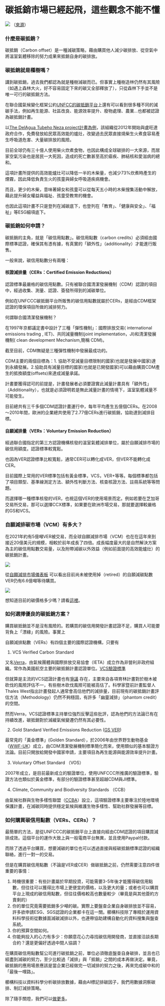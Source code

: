 # 碳抵銷市場已經起飛，這些觀念不能不懂

![](../005-Files/Pasted%20image%2020221217143855.png)
（[來源](https://carboncredits.com/the-carbon-credit-lifecycle/)）

### 什麼是碳抵銷？

碳抵銷（Carbon offset）是一種減碳策略，藉由購買他人減少碳排放、從空氣中將溫室氣體移除的努力成果來抵銷自身的碳排放。

### 碳抵銷就是種樹嗎？

講到碳抵銷，過去我們都認為就是種樹減碳而已。但事實上種樹造林仍然有其風險（如遇上森林大火，好不容易固定下來的碳又全部釋放了），只從森林下手並不是唯一可行的碳抵銷方法。

在聯合國氣候變化框架公約[UNFCC的碳抵銷平台](https://offset.climateneutralnow.org/AllProjects)上還有可以看到很多種不同的減碳手法，例如再生能源、社區改良、能源效率提升、廢物處理、農業...也都被認證為碳抵銷計畫。



以[The DelAgua Tubeho Neza project計畫為例](https://offset.climateneutralnow.org/delagua-public-health-program-in-eastern-africa-9626-?searchResultsLink=%2FAllProjects)，該組織從2012年開始與盧旺達政府合作，免費發放給民眾高效能的爐灶，改變過去民眾直接燒柴生火煮食容易產生呼吸道危害、大量碳排放的風險。

目前全球仍有三十億人使用柴火炊煮食物，也因此構成全球碳排的一大來源，而居家空氣污染也是居民一大死因，造成的死亡數甚至高於瘧疾、肺結核和愛滋病的總和。

這項計畫所提供的高效能爐灶可以降低一半的木柴量，也減少73%炊煮時產生的煙霧，因此降低負責生火的孩童與婦女呼吸道疾病機會。

而且，更少的木柴，意味著婦女和孩童可以從每天五小時的木柴搜集活動中解放，藉此提升婦女權益與福祉、孩童受教育的機會。

也因此這項計畫不只是登列在減碳底下，也登列在「教育」、「健康與安全」、「福祉」等ESG細項底下。


### 碳抵銷如何申請？

碳抵銷的主角，就是「碳信用點數」。碳信用點數（carbon credits）必須經由國際標準認證，確保其有憑有據，有真實的「額外性」（additionality）才能進行販售。

一般來說，碳信用點數分有兩種：

#### 核證減排量（CERs：Certified Emission Reductions）

認證標準最嚴格的碳信用點數。只有被聯合國清潔發展機制（CDM）認證的項目中，經過收集、測量、認證、簽發所得到的減碳單位。

例如在UNFCCC碳抵銷平台所販售的碳信用點數就屬於CERs，是經由CDM框架認證的環保項目所做的減排努力。

何謂聯合國清潔發展機制？

在1997年京都議定書中設計了三種「彈性機制」：國際排放交易( international emissions trading , IET)、共同減量機制(joint implementation，JI)和清潔發展機制( clean development Mechanism,簡稱 CDM)。

截至目前，CDM無疑是三種彈性機制中發展最成功的。

CDM主要的兩個目標為：1. 協助不受減量目標限制的國家(也就是發展中國家)達到永續發展。2.協助具有減量目標的國家(也就是已開發國家)可以藉由購買CDM產生的抵換額度(offsets)來達成減量承諾。

計畫要獲得認可的前提是，計畫發展者必須要證實此減量計畫具有「額外性」（Additionality），也就是必須證明若是無此減量計畫的情境下，溫室氣體減量不可能發生。

目前總共有三千多個CDM認證計畫運行中，每年平均產生五億個CERs。在2008～2010年間，歐洲的企業總共使用了2.77億CERs進行碳抵銷，協助達到減排目標。
   
#### 自願減排量（VERs：Voluntary Emission Reduction）

經過聯合國指定的第三方認證機構核發的溫室氣體減排單位，屬於自願減排市場的碳信用額度。認證標準較寬鬆。

也因為VER認證標準比較寬鬆，通常CER可以轉化成VER，但VER不能轉化成CER。

目前國際上常用的VER標準包括有黃金標準，VCS，VER+等等。每個標準都包括了項目類型、基準線測定方法、額外性判斷方法、核查核證方法、註冊系統等等問題。

而選擇哪一種標準核發的VER，也視這個VER的使用場景而定。例如若要在芝加哥交易所交易，那可以選擇CCX標準，如果要在歐洲市場交易，那就要選擇較嚴格的GS和VCS。

### 自願減排碳市場（VCM）有多大？

在2021年約有5億噸VER被交易，而全球自願減排市場（VCM）也在在這年來到接近20億美元的規模，相較於前年成長了四倍。成長幅度最大的是自然解決方案為主的碳信用點數交易量，以及附帶減碳以外效益（例如前面提的高效能爐灶）的碳抵銷計畫。

![](../005-Files/Pasted%20image%2020221217145412.png)

從[自願減排市場儀表板](https://app.powerbi.com/view?r=eyJrIjoiNGI5ZDY1ZWUtZGU0NS00MWRmLWFkNjQtMTUyYTMxMTVjYWQyIiwidCI6IjUzYTRjNzZkLWI2MjUtNGFhNi1hMTAzLWQ0M2MyYzIxYTMxMiIsImMiOjl9&pageName=ReportSection68c2510fa4171bdf82a9) 可以看出目前尚未被使用掉（retired）的自願減碳點數VER仍有6.6億噸等待購買。

![](../005-Files/截圖%202022-12-17%20下午2.35.42.png)

想知道目前的碳價格多少嗎？請看[這裡](https://carboncredits.com/carbon-prices-today/)。

### 如何選擇優良的碳抵銷方案？

購買碳抵銷並不是沒有風險的。若購買的碳信用開發計畫認證不足，購買人可能要背負上「漂綠」的風險。事實上

自願減排點數（VERs）有四個主要的國際認證機構，只要有

1. VCS Verified Carbon Standard

又名[Verra](https://verra.org/)，由氣候團體與國際排放交易協會（IETA）成立作為非營利非政府組織。常作為美國航空主要的碳抵銷計畫認證單位。[VCS驗證標準](https://verra.org/wp-content/uploads/VCS-Standard_v4.3.pdf) 

但就算是主流的VCS認證計畫也有[爭議](https://www.theguardian.com/environment/2021/may/04/carbon-offsets-used-by-major-airlines-based-on-flawed-system-warn-experts) 存在，主要來自各項育林計畫對於樹木被砍伐的風險評估不一，有些樹木砍伐風險可能被高估了。科學家暨前計畫監督人Thales West指出計畫發起人通常會高估他們的減排量，目前現有的碳抵銷計畫評估方法（Methodology）仍然不夠穩固，有許多「幽靈減排」（phantom credit）的空間。

然而Verra，VCS認證標準主持單位強烈反擊這些批評，認為他們的方法論已有在持續改進，碳抵銷對於減緩氣候變遷仍然有其必要性。

2. Gold Standard Verified Emissions Reduction ([GS VER](https://www.carbonfootprint.com/offsetprojects.html))

最常見的「黃金標準」(Golden Standard），於2006年由世界野生動物基金（[WWF-UK](https://www.facebook.com/WWFUnitedKingdom/)）成立，由CDM清潔發展機制標準簡化而來，使用類似的基本驗證方法論。目前只開放給開發中國家申請，主要項目為再生能源與能源效率提升計畫。

3. Voluntary Offset Standard （VOS）

2007年成立，是目前最新成立的驗證單位，使用UNFCCC所推廣的驗證標準，驗證方法也類似於黃金標準，有部分的驗證標準甚至超越CDM與JI標準。

4. Climate, Community and Biodiversity Standards （CCB）

由氣候社群與生物多樣性聯盟（[CCBA](https://www.climate-standards.org/)）設立，這項驗證標準主要專注於陸地環境保護計畫，在減碳同時提供穩定氣候與維護生物多樣性、幫助社群發展等目標。

### 如何購買碳信用點數（VERs、CERs）？

最簡單的方法，是從UNFCCC的碳抵銷平台上直接向經由CDM認證的項目購買減排成效。這個平台的運作大致上與一般電商平台無異，並且使用Paypal付款。

而除了透過平台購買，想要減碳的單位也可以透過直接與經碳抵銷標準認證的組織聯絡，進行一對一的交易。

但是在購買碳信用點數（不論是VER或CER）做碳抵銷之前，仍然需要注意四件很重要的事情：

1. 時機很重要：有些計畫屬於早期投資，可能需要3-5年後才能獲得碳信用點數，但往往可以獲得比市場上更便宜的價格，以及更大的量；或者也可以購買平台上現成的碳信用點數，但往往價格較高也數量較少（畢竟是與其他簽約方賣剩的）
2. 你的單位究竟需要抵銷多少噸的碳。實際上要盤查企業自身碳排放並不容易，許多欲申請ESG、SGS認證的企業都卡在這一關。櫛構科技除了專精於運用資料科學技術從數據面減碳減排以外，也連帶協助建構自動化的資料搜集與盤查系統。
3. 你的預算空間如何。
4. 你能夠投入的心力有多少：你願意花心力尋找碳信用開發商，並直接洽談長期合約？還是更偏好透過中間人協調？

在購買碳信用點數幫公司進行碳抵銷之前，單位必須徹底盤查自身碳排，並且也已經盡到減碳的努力，至少比較過「減排」與「抵銷」之間的成本再做決定。畢竟，碳抵銷的應用場景應該是當企業已經做完一切減排的努力之後，再來完成碳中和的「最後一哩路」。

櫛構科技以資料科學分析碳排放數據，藉由AI標記排碳因子，我們用數據洞察碳排、制訂減排策略。

除了隨手關燈，我們可以[做更多](https://combogic.com/#contact)。 
